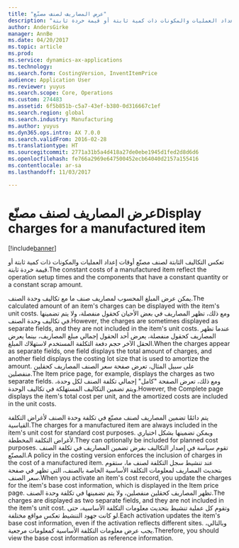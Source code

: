 ```yaml
---
title: "عرض المصاريف لصنف مصنّع"
description: "تعكس التكاليف الثابتة لصنف مصنّع أوقات إعداد العمليات والمكونات ذات كمية ثابتة أو قيمة خردة ثابتة."
author: AndersGirke
manager: AnnBe
ms.date: 04/20/2017
ms.topic: article
ms.prod: 
ms.service: dynamics-ax-applications
ms.technology: 
ms.search.form: CostingVersion, InventItemPrice
audience: Application User
ms.reviewer: yuyus
ms.search.scope: Core, Operations
ms.custom: 274483
ms.assetid: 6f5b851b-c5a7-43ef-b380-0d316667c1ef
ms.search.region: global
ms.search.industry: Manufacturing
ms.author: yuyus
ms.dyn365.ops.intro: AX 7.0.0
ms.search.validFrom: 2016-02-28
ms.translationtype: HT
ms.sourcegitcommit: 2771a31b5a4d418a27de0ebe1945d1fed2d8d6d6
ms.openlocfilehash: fe766a2969e647500452ecb64040d2157a155416
ms.contentlocale: ar-sa
ms.lasthandoff: 11/03/2017

---
```


# <a name="display-charges-for-a-manufactured-item"></a><span data-ttu-id="9ee20-103">عرض المصاريف لصنف مصنّع</span><span class="sxs-lookup"><span data-stu-id="9ee20-103">Display charges for a manufactured item</span></span>

[!include[banner](../includes/banner.md)]


<span data-ttu-id="9ee20-104">تعكس التكاليف الثابتة لصنف مصنّع أوقات إعداد العمليات والمكونات ذات كمية ثابتة أو قيمة خردة ثابتة.</span><span class="sxs-lookup"><span data-stu-id="9ee20-104">The constant costs of a manufactured item reflect the operation setup times and the components that have a constant quantity or a constant scrap amount.</span></span>

<span data-ttu-id="9ee20-105">يمكن عرض المبلغ المحسوب لمصاريف صنف ما مع تكاليف وحدة الصنف.</span><span class="sxs-lookup"><span data-stu-id="9ee20-105">The calculated amount of an item's charges can be displayed with the item's unit costs.</span></span> <span data-ttu-id="9ee20-106">ومع ذلك، تظهر المصاريف في بعض الأحيان كحقول منفصلة، ولا يتم تضمينها في تكاليف وحدة الصنف.</span><span class="sxs-lookup"><span data-stu-id="9ee20-106">However, the charges are sometimes displayed as separate fields, and they are not included in the item's unit costs.</span></span> <span data-ttu-id="9ee20-107">عندما تظهر المصاريف كحقول منفصلة، يعرض أحد الحقول إجمالي مبلغ المصاريف، بينما يعرض الحقل الآخر حجم دفعة التكلفة المستخدم لاستهلاك المبلغ.</span><span class="sxs-lookup"><span data-stu-id="9ee20-107">When the charges appear as separate fields, one field displays the total amount of charges, and another field displays the costing lot size that is used to amortize the amount.</span></span> <span data-ttu-id="9ee20-108">على سبيل المثال، تعرض صفحة سعر الصنف المصاريف كحقلين منفصلين.</span><span class="sxs-lookup"><span data-stu-id="9ee20-108">The Item price page, for example, displays the charges as two separate fields.</span></span> <span data-ttu-id="9ee20-109">ومع ذلك، تعرض الصفحة "كامل" إجمالي تكلفة الصنف لكل وحدة، ويتم تضمين التكاليف المستهلكة في تكاليف الوحدة.</span><span class="sxs-lookup"><span data-stu-id="9ee20-109">However, the Complete page displays the item's total cost per unit, and the amortized costs are included in the unit costs.</span></span>

<span data-ttu-id="9ee20-110">يتم دائمًا تضمين المصاريف لصنف مصنّع في تكلفة وحدة الصنف لأغراض التكلفة القياسية.</span><span class="sxs-lookup"><span data-stu-id="9ee20-110">The charges for a manufactured item are always included in the item's unit cost for standard cost purposes.</span></span> <span data-ttu-id="9ee20-111">ويمكن تضمينها بشكل اختياري لأغراض التكلفة المخططة.</span><span class="sxs-lookup"><span data-stu-id="9ee20-111">They can optionally be included for planned cost purposes.</span></span> <span data-ttu-id="9ee20-112">تقوم سياسة في إصدار التكاليف بفرض تضمين المصاريف في تكلفة الصنف المصنّع.</span><span class="sxs-lookup"><span data-stu-id="9ee20-112">A policy in the costing version enforces the inclusion of charges in the cost of a manufactured item.</span></span> <span data-ttu-id="9ee20-113">عند تنشيط سجل التكلفة لصنف ما، ستقوم بتحديث المصاريف لمعلومات التكلفة الأساسية الخاصة بالصنف، التي تظهر في صفحة سعر الصنف.</span><span class="sxs-lookup"><span data-stu-id="9ee20-113">When you activate an item's cost record, you update the charges for the item's base cost information, which is displayed in the Item price page.</span></span> <span data-ttu-id="9ee20-114">تظهر المصاريف كحقلين منفصلين، ولا يتم تضمينها في تكلفة وحدة الصنف.</span><span class="sxs-lookup"><span data-stu-id="9ee20-114">The charges are displayed as two separate fields, and they are not included in the item's unit cost.</span></span> <span data-ttu-id="9ee20-115">وتقوم كل عملية تنشيط بتحديث معلومات التكلفة الأساسية، حتى لو كانت جهود التنشيط تعكس مواقع مختلفة.</span><span class="sxs-lookup"><span data-stu-id="9ee20-115">Each activation updates the item's base cost information, even if the activation reflects different sites.</span></span> <span data-ttu-id="9ee20-116">وبالتالي، يجب عرض معلومات التكلفة الأساسية كمعلومات مرجعية.</span><span class="sxs-lookup"><span data-stu-id="9ee20-116">Therefore, you should view the base cost information as reference information.</span></span>






